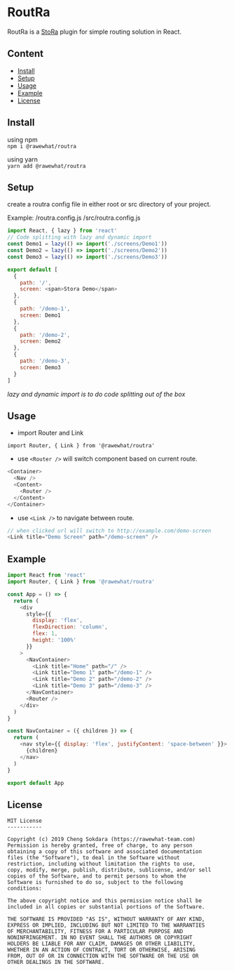 # RoutRa

RoutRa is a [StoRa](https://github.com/rawewhat/stora) plugin for simple routing solution in React.

## Content

- [Install](#install)
- [Setup](#setup)
- [Usage](#usage)
- [Example](#example)
- [License](#license)

## Install

using npm  
`npm i @rawewhat/routra`

using yarn  
`yarn add @rawewhat/routra`

## Setup

create a routra config file in either root or src directory of your project.

Example:
/routra.config.js
/src/routra.config.js

```javascript
import React, { lazy } from 'react'
// Code splitting with lazy and dynamic import
const Demo1 = lazy(() => import('./screens/Demo1'))
const Demo2 = lazy(() => import('./screens/Demo2'))
const Demo3 = lazy(() => import('./screens/Demo3'))

export default [
  {
    path: '/',
    screen: <span>Stora Demo</span>
  },
  {
    path: '/demo-1',
    screen: Demo1
  },
  {
    path: '/demo-2',
    screen: Demo2
  },
  {
    path: '/demo-3',
    screen: Demo3
  }
]
```

_lazy and dynamic import is to do code splitting out of the box_

## Usage

- import Router and Link

`import Router, { Link } from '@rawewhat/routra'`

- use `<Router />` will switch component based on current route.

```javascript
<Container>
  <Nav />
  <Content>
    <Router />
  </Content>
</Container>
```

- use `<Link />` to navigate between route.

```javascript
// when clicked url will switch to http://example.com/demo-screen
<Link title="Demo Screen" path="/demo-screen" />
```

## Example

```javascript
import React from 'react'
import Router, { Link } from '@rawewhat/routra'

const App = () => {
  return (
    <div
      style={{
        display: 'flex',
        flexDirection: 'column',
        flex: 1,
        height: '100%'
      }}
    >
      <NavContainer>
        <Link title="Home" path="/" />
        <Link title="Demo 1" path="/demo-1" />
        <Link title="Demo 2" path="/demo-2" />
        <Link title="Demo 3" path="/demo-3" />
      </NavContainer>
      <Router />
    </div>
  )
}

const NavContainer = ({ children }) => {
  return (
    <nav style={{ display: 'flex', justifyContent: 'space-between' }}>
      {children}
    </nav>
  )
}

export default App
```

## License

```
MIT License
-----------

Copyright (c) 2019 Cheng Sokdara (https://rawewhat-team.com)
Permission is hereby granted, free of charge, to any person
obtaining a copy of this software and associated documentation
files (the "Software"), to deal in the Software without
restriction, including without limitation the rights to use,
copy, modify, merge, publish, distribute, sublicense, and/or sell
copies of the Software, and to permit persons to whom the
Software is furnished to do so, subject to the following
conditions:

The above copyright notice and this permission notice shall be
included in all copies or substantial portions of the Software.

THE SOFTWARE IS PROVIDED "AS IS", WITHOUT WARRANTY OF ANY KIND,
EXPRESS OR IMPLIED, INCLUDING BUT NOT LIMITED TO THE WARRANTIES
OF MERCHANTABILITY, FITNESS FOR A PARTICULAR PURPOSE AND
NONINFRINGEMENT. IN NO EVENT SHALL THE AUTHORS OR COPYRIGHT
HOLDERS BE LIABLE FOR ANY CLAIM, DAMAGES OR OTHER LIABILITY,
WHETHER IN AN ACTION OF CONTRACT, TORT OR OTHERWISE, ARISING
FROM, OUT OF OR IN CONNECTION WITH THE SOFTWARE OR THE USE OR
OTHER DEALINGS IN THE SOFTWARE.
```
